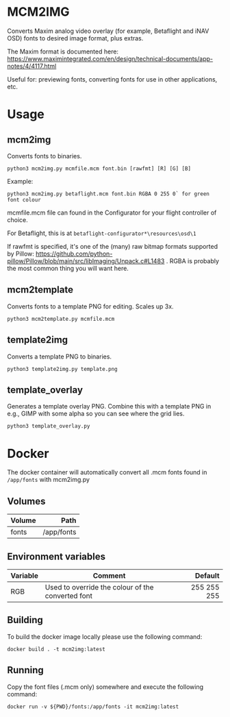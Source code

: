# MCM2IMG

Converts Maxim analog video overlay (for example, Betaflight and iNAV OSD) fonts to desired image format, plus extras.

The Maxim format is documented here: https://www.maximintegrated.com/en/design/technical-documents/app-notes/4/4117.html

Useful for: previewing fonts, converting fonts for use in other applications, etc.

# Usage

## mcm2img

Converts fonts to binaries.

    python3 mcm2img.py mcmfile.mcm font.bin [rawfmt] [R] [G] [B]

Example:

    python3 mcm2img.py betaflight.mcm font.bin RGBA 0 255 0` for green font colour

mcmfile.mcm file can found in the Configurator for your flight controller of choice.

For Betaflight, this is at `betaflight-configurator*\resources\osd\1`


If rawfmt is specified, it's one of the (many) raw bitmap formats supported by Pillow: https://github.com/python-pillow/Pillow/blob/main/src/libImaging/Unpack.c#L1483 . RGBA is probably the most common thing you will want here.

## mcm2template

Converts fonts to a template PNG for editing. Scales up 3x.

    python3 mcm2template.py mcmfile.mcm

## template2img

Converts a template PNG to binaries.

    python3 template2img.py template.png

## template_overlay

Generates a template overlay PNG. Combine this with a template PNG in e.g., GIMP with some alpha so you can see where the grid lies.

    python3 template_overlay.py

# Docker

The docker container will automatically convert all .mcm fonts found in `/app/fonts` with mcm2img.py

## Volumes
| Volume | Path       |
|:-------|-----------:|
| fonts  | /app/fonts |

## Environment variables
| Variable | Comment                                           | Default     |
|:---------|---------------------------------------------------|------------:|
| RGB      | Used to override the colour of the converted font | 255 255 255 |


## Building

To build the docker image locally please use the following command:

    docker build . -t mcm2img:latest

## Running
Copy the font files (.mcm only) somewhere and execute the following command:

    docker run -v ${PWD}/fonts:/app/fonts -it mcm2img:latest
